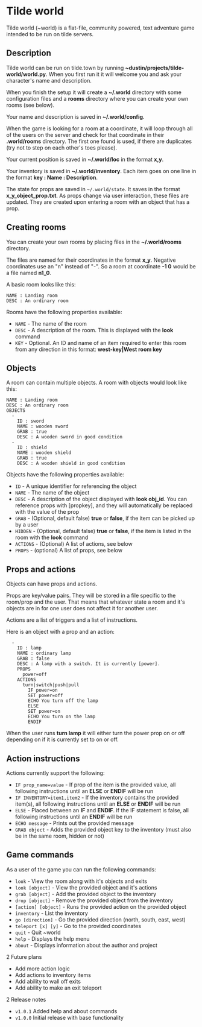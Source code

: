 # Tilde world

Tilde world (~world) is a flat-file, community powered, text adventure game intended to be run on tilde servers.

## Description

Tilde world can be run on tilde.town by running **~dustin/projects/tilde-world/world.py**. When you first run it it will welcome you and ask your character's name and description.

When you finish the setup it will create a **~/.world** directory with some configuration files and a **rooms** directory where you can create your own rooms (see below).

Your name and description is saved in **~/.world/config**.

When the game is looking for a room at a coordinate, it will loop through all of the users on the server and check for that coordinate in their **.world/rooms** directory. The first one found is used, if there are duplicates (try not to step on each other's toes please).

Your current position is saved in **~/.world/loc** in the format **x,y**.

Your inventory is saved in **~/.world/inventory**. Each item goes on one line in the format **key : Name : Description**.

The state for props are saved in `~/.world/state`. It saves in the format **x_y_object_prop.txt**. As props change via user interaction, these files are updated. They are created upon entering a room with an object that has a prop.

## Creating rooms

You can create your own rooms by placing files in the **~/.world/rooms** directory.

The files are named for their coordinates in the format **x_y**. Negative coordinates use an "n" instead of "-". So a room at coordinate **-1 0** would be a file named **n1_0**.

A basic room looks like this:

```
NAME : Landing room
DESC : An ordinary room
```

Rooms have the following properties available:

- `NAME` - The name of the room
- `DESC` - A description of the room. This is displayed with the **look** command
- `KEY` - Optional. An ID and name of an item required to enter this room from any direction in this format: **west-key|West room key**

## Objects

A room can contain multiple objects. A room with objects would look like this:

```
NAME : Landing room
DESC : An ordinary room
OBJECTS
  -
    ID : sword
    NAME : wooden sword
    GRAB : true
    DESC : A wooden sword in good condition
  -
    ID : shield
    NAME : wooden shield
    GRAB : true
    DESC : A wooden shield in good condition
```

 Objects have the following properties available:

- `ID` - A unique identifier for referencing the object
- `NAME` - The name of the object
- `DESC` - A description of the object displayed with **look obj_id**. You can reference props with [propkey], and they will automatically be replaced with the value of the prop
- `GRAB` - (Optional, default false) **true** or **false**, if the item can be picked up by a user
- `HIDDEN` - (Optional, default false) **true** or **false**, if the item is listed in the room with the **look** command
- `ACTIONS` - (Optional) A list of actions, see below
- `PROPS` - (optional) A list of props, see below

## Props and actions

Objects can have props and actions.

Props are key/value pairs. They will be stored in a file specific to the room/prop and the user. That means that whatever state a room and it's objects are in for one user does not affect it for another user.

Actions are a list of triggers and a list of instructions.

Here is an object with a prop and an action:

```
  -
    ID : lamp
    NAME : ordinary lamp
    GRAB : false
    DESC : A lamp with a switch. It is currently [power].
    PROPS
      power=off
    ACTIONS
      turn|switch|push|pull
        IF power=on
        SET power=off
        ECHO You turn off the lamp
        ELSE
        SET power=on
        ECHO You turn on the lamp
        ENDIF
```

When the user runs **turn lamp** it will either turn the power prop on or off depending on if it is currently set to on or off.

## Action instructions

Actions currently support the following:

- `IF prop_name=value` - If prop of the item is the provided value, all following instructions until an **ELSE** or **ENDIF** will be run
- `IF INVENTORY=item1,item2` - If the inventory contains the provided item(s), all following instructions until an **ELSE** or **ENDIF** will be run
- `ELSE` - Placed between an **IF** and **ENDIF**. If the IF statement is false, all following instructions until an **ENDIF** will be run
- `ECHO message` - Prints out the provided message
- `GRAB object` - Adds the provided object key to the inventory (must also be in the same room, hidden or not)

## Game commands

As a user of the game you can run the following commands:

- `look` - View the room along with it's objects and exits
- `look [object]` - View the provided object and it's actions
- `grab [object]` - Add the provided object to the inventory
- `drop [object]` - Remove the provided object from the inventory
- `[action] [object]` - Runs the provided action on the provided object
- `inventory` - List the inventory
- `go [direction]` - Go the provided direction (north, south, east, west)
- `teleport [x] [y]` - Go to the provided coordinates
- `quit` - Quit ~world
- `help` - Displays the help menu
- `about` - Displays information about the author and project

2 Future plans

- Add more action logic
- Add actions to inventory items
- Add ability to wall off exits
- Add ability to make an exit teleport

2 Release notes

- `v1.0.1` Added help and about commands
- `v1.0.0` Initial release with base functionality

